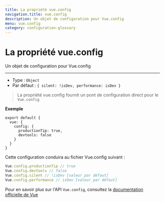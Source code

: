 ```yaml
---
title: La propriété vue.config
navigation.title: vue.config
description: Un objet de configuration pour Vue.config
menu: vue.config
category: configuration-glossary
---
```


# La propriété vue.config

Un objet de configuration pour Vue.config

---

- Type : `Object`
- Par défaut : `{ silent: !isDev, performance: isDev }`

> La propriété vue.config fournit un pont de configuration direct pour le `Vue.config`

**Exemple**

```js{}[nuxt.config.js]
export default {
  vue: {
    config: {
      productionTip: true,
      devtools: false
    }
  }
}
```

Cette configuration conduira au fichier Vue.config suivant :

```js
Vue.config.productionTip // true
Vue.config.devtools // false
Vue.config.silent // !isDev [valeur par défaut]
Vue.config.performance // isDev [valeur par défaut]
```

Pour en savoir plus sur l'API `Vue.config`, consultez la [documentation officielle de Vue](https://vuejs.org/v2/api/#Global-Config)
